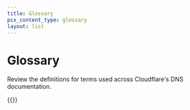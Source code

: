 ```yaml
---
title: Glossary
pcx_content_type: glossary
layout: list
---
```


# Glossary

Review the definitions for terms used across Cloudflare's DNS documentation.

{{<glossary product="dns">}}